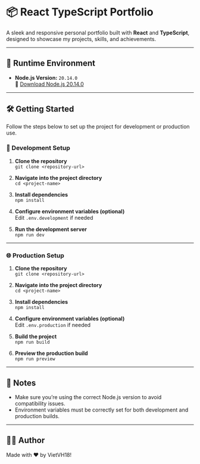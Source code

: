 # 📦 React TypeScript Portfolio

A sleek and responsive personal portfolio built with **React** and **TypeScript**, designed to showcase my projects, skills, and achievements.

---

## 🚀 Runtime Environment

- **Node.js Version:** `20.14.0`  
  🔗 [Download Node.js 20.14.0](https://nodejs.org/download/release/v20.14.0/)

---

## 🛠️ Getting Started

Follow the steps below to set up the project for development or production use.

### 🧪 Development Setup

1. **Clone the repository**  
   `git clone <repository-url>`  

2. **Navigate into the project directory**  
   `cd <project-name>`  

3. **Install dependencies**  
   `npm install`  

4. **Configure environment variables (optional)**  
   Edit `.env.development` if needed  

5. **Run the development server**  
   `npm run dev`

---

### 🌐 Production Setup

1. **Clone the repository**  
   `git clone <repository-url>`  

2. **Navigate into the project directory**  
   `cd <project-name>`  

3. **Install dependencies**  
   `npm install`  

4. **Configure environment variables (optional)**  
   Edit `.env.production` if needed  

5. **Build the project**  
   `npm run build`

6. **Preview the production build**  
   `npm run preview`

---

## 📌 Notes

- Make sure you’re using the correct Node.js version to avoid compatibility issues.  
- Environment variables must be correctly set for both development and production builds.

---

## 👨‍💻 Author

Made with ❤️ by VietVH18!
